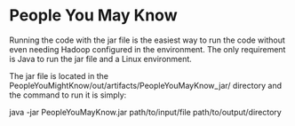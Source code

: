 # People You May Know

Running the code with the jar file is the easiest way to run the code without even needing Hadoop configured in the environment. The only requirement is Java to run the jar file and a Linux environment. 

The jar file is located in the PeopleYouMightKnow/out/artifacts/PeopleYouMayKnow_jar/ directory and the command to run it is simply:

java -jar PeopleYouMayKnow.jar path/to/input/file path/to/output/directory
